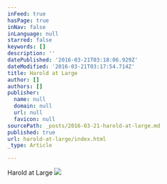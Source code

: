 ```yaml
---
inFeed: true
hasPage: true
inNav: false
inLanguage: null
starred: false
keywords: []
description: ''
datePublished: '2016-03-21T03:18:06.929Z'
dateModified: '2016-03-21T03:17:54.714Z'
title: Harold at Large
author: []
authors: []
publisher:
  name: null
  domain: null
  url: null
  favicon: null
sourcePath: _posts/2016-03-21-harold-at-large.md
published: true
url: harold-at-large/index.html
_type: Article

---
```

Harold at Large
![](https://the-grid-user-content.s3-us-west-2.amazonaws.com/147df266-107d-453c-85d3-1f0134e94852.jpg)
